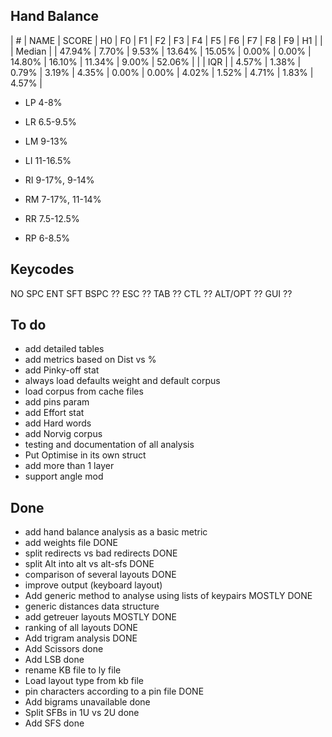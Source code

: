 Hand Balance
------------

| # | NAME         | SCORE |     H0 |     F0 |     F1 |     F2 |     F3 |     F4 |     F5 |     F6 |     F7 |     F8 |     F9 |     H1 |
|   | Median       |       | 47.94% |  7.70% |  9.53% | 13.64% | 15.05% |  0.00% |  0.00% | 14.80% | 16.10% | 11.34% |  9.00% | 52.06% |
|   | IQR          |       |  4.57% |  1.38% |  0.79% |  3.19% |  4.35% |  0.00% |  0.00% |  4.02% |  1.52% |  4.71% |  1.83% |  4.57% |

  - LP 4-8%
  - LR 6.5-9.5% 
  - LM 9-13%
  - LI 11-16.5%

  - RI 9-17%, 9-14%
  - RM 7-17%, 11-14%
  - RR 7.5-12.5%
  - RP 6-8.5%

Keycodes
--------

NO
SPC
ENT
SFT
BSPC ??
ESC ??
TAB ??
CTL ??
ALT/OPT ??
GUI ??

To do
-----
  - add detailed tables
  - add metrics based on Dist vs %
  - add Pinky-off stat
  - always load defaults weight and default corpus
  - load corpus from cache files
  - add pins param
  - add Effort stat
  - add Hard words
  - add Norvig corpus
  - testing and documentation of all analysis
  - Put Optimise in its own struct
  - add more than 1 layer
  - support angle mod

Done
----
  - add hand balance analysis as a basic metric 
  - add weights file DONE
  - split redirects vs bad redirects DONE
  - split Alt into alt vs alt-sfs DONE
  - comparison of several layouts DONE
  - improve output (keyboard layout)
  - Add generic method to analyse using lists of keypairs MOSTLY DONE
  - generic distances data structure
  - add getreuer layouts MOSTLY DONE
  - ranking of all layouts DONE
  - Add trigram analysis DONE
  - Add Scissors done
  - Add LSB done
  - rename KB file to ly file
  - Load layout type from kb file
  - pin characters according to a pin file DONE
  - Add bigrams unavailable done
  - Split SFBs in 1U vs 2U done
  - Add SFS done
